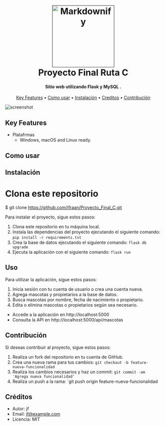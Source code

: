
<h1 align="center">
  <br>
  <a href=""><img src="https://w7.pngwing.com/pngs/652/729/png-transparent-clinica-veterinaria-las-lagunas-veterinarian-veterinary-medicine-logo-invent-blue-city-logo.png" alt="Markdownify" width="200"></a>
  <br>
  Proyecto Final Ruta C
  <br>
</h1>

<h4 align="center">Sitio web utilizando Flask y MySQL <a href="http://electron.atom.io" target="_blank"></a>.</h4>



<p align="center">
  <a href="#key-features">Key Features</a> •
  <a href="#how-to-use">Como usar</a> •
  <a href="#download">Instalación</a> •
  <a href="#credits">Creditos</a> •
  <a href="#license">Contribución</a>
</p>

![screenshot](https://raw.githubusercontent.com/amitmerchant1990/electron-markdownify/master/app/img/markdownify.gif)

## Key Features

* Platafrmas
  - Windows, macOS and Linux ready.

## Como usar
## Instalación
# Clona este repositorio
$ git clone https://github.com/jfraan/Proyecto_Final_C.git


Para instalar el proyecto, sigue estos pasos:

1. Clona este repositorio en tu máquina local.
2. Instala las dependencias del proyecto ejecutando el siguiente comando: `pip install -r requirements.txt`
3. Crea la base de datos ejecutando el siguiente comando: `flask db upgrade`
4. Ejecuta la aplicación con el siguiente comando: `flask run`

## Uso

Para utilizar la aplicación, sigue estos pasos:

1. Inicia sesión con tu cuenta de usuario o crea una cuenta nueva.
2. Agrega mascotas y propietarios a la base de datos.
3. Busca mascotas por nombre, fecha de nacimiento o propietario.
4. Edita o elimina mascotas o propietarios según sea necesario.

- Accede a la aplicación en http://localhost:5000
- Consulta la API en http://localhost:5000/api/mascotas

## Contribución

Si deseas contribuir al proyecto, sigue estos pasos:

1. Realiza un fork del repositorio en tu cuenta de GitHub.
2. Crea una nueva rama para tus cambios: `git checkout -b feature-nueva-funcionalidad`
3. Realiza los cambios necesarios y haz un commit: `git commit -am 'Agrega nueva funcionalidad'`
4. Realiza un push a la rama: `git push origin feature-nueva-funcionalidad
## Créditos

- Autor: jf
- Email: jf@example.com
- Licencia: MIT

